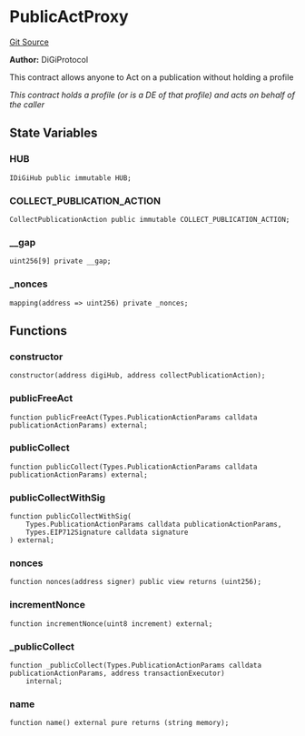 # PublicActProxy
[Git Source](https://github.com/digiv3rse/protocol-contracts/blob/78826068117a4eb9f5d01837d2d88deb72b92ea0/contracts/misc/PublicActProxy.sol)

**Author:**
DiGiProtocol

This contract allows anyone to Act on a publication without holding a profile

*This contract holds a profile (or is a DE of that profile) and acts on behalf of the caller*


## State Variables
### HUB

```solidity
IDiGiHub public immutable HUB;
```


### COLLECT_PUBLICATION_ACTION

```solidity
CollectPublicationAction public immutable COLLECT_PUBLICATION_ACTION;
```


### __gap

```solidity
uint256[9] private __gap;
```


### _nonces

```solidity
mapping(address => uint256) private _nonces;
```


## Functions
### constructor


```solidity
constructor(address digiHub, address collectPublicationAction);
```

### publicFreeAct


```solidity
function publicFreeAct(Types.PublicationActionParams calldata publicationActionParams) external;
```

### publicCollect


```solidity
function publicCollect(Types.PublicationActionParams calldata publicationActionParams) external;
```

### publicCollectWithSig


```solidity
function publicCollectWithSig(
    Types.PublicationActionParams calldata publicationActionParams,
    Types.EIP712Signature calldata signature
) external;
```

### nonces


```solidity
function nonces(address signer) public view returns (uint256);
```

### incrementNonce


```solidity
function incrementNonce(uint8 increment) external;
```

### _publicCollect


```solidity
function _publicCollect(Types.PublicationActionParams calldata publicationActionParams, address transactionExecutor)
    internal;
```

### name


```solidity
function name() external pure returns (string memory);
```

